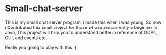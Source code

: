 Small-chat-server
=================

This is my small chat server program, i made this when i was young, So now i Contributed this small project for those whose are currently a beginner in Java, This project will help you to understand better in reference of OOPs, GUI, and events etc.

Really you going to play with this ;)

